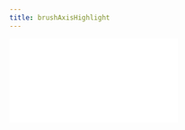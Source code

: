 ```yaml
---
title: brushAxisHighlight
---
```


<embed src="@/docs/options/plots/interaction/brushAxisHighlight.zh.md"></embed>
